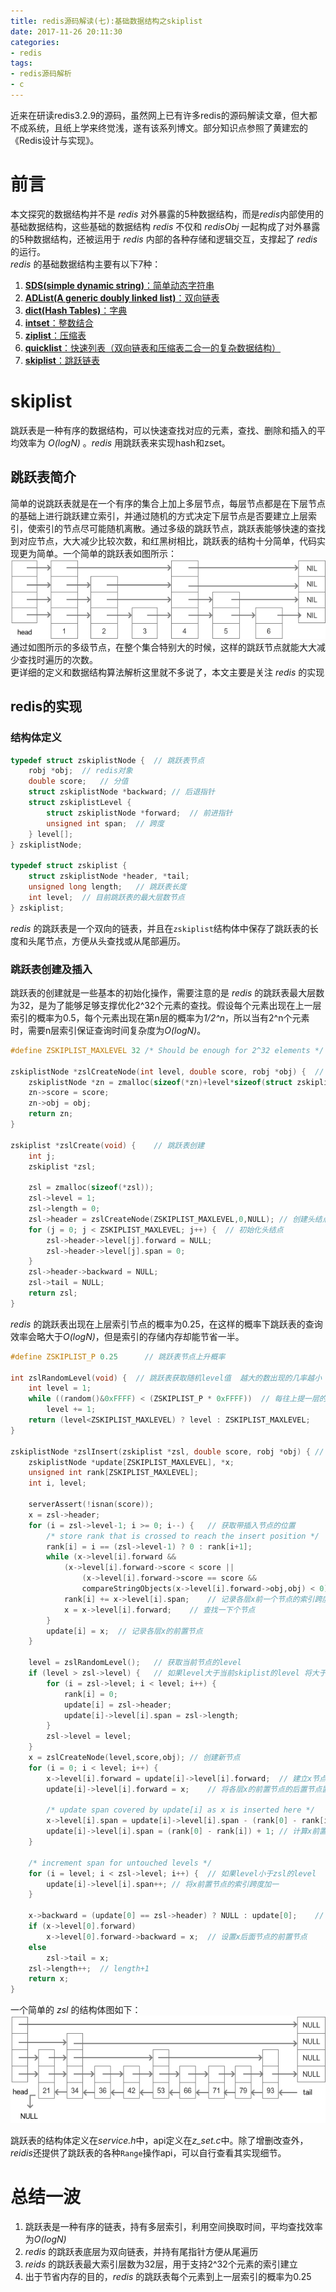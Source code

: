 ```yaml
---
title: redis源码解读(七):基础数据结构之skiplist
date: 2017-11-26 20:11:30
categories: 
- redis
tags: 
- redis源码解析
- c
---
```


近来在研读redis3.2.9的源码，虽然网上已有许多redis的源码解读文章，但大都不成系统，且纸上学来终觉浅，遂有该系列博文。部分知识点参照了黄建宏的《Redis设计与实现》。

# 前言
本文探究的数据结构并不是 *redis* 对外暴露的5种数据结构，而是*redis*内部使用的基础数据结构，这些基础的数据结构 *redis* 不仅和 *redisObj* 一起构成了对外暴露的5种数据结构，还被运用于 *redis* 内部的各种存储和逻辑交互，支撑起了 *redis* 的运行。  
*redis* 的基础数据结构主要有以下7种：  

1. [**SDS(simple dynamic string)**：简单动态字符串](https://czrzchao.github.io/redisSourceSds#sds)
2. [**ADList(A generic doubly linked list)**：双向链表](https://czrzchao.github.io/redisSourceAdlist#adlist)
3. [**dict(Hash Tables)**：字典](https://czrzchao.github.io/redisSourceDict#dict)
4. [**intset**：整数结合](https://czrzchao.github.io/redisSourceIntset#intset)
5. [**ziplist**：压缩表](https://czrzchao.github.io/redisSourceZiplist#ziplist)
6. [**quicklist**：快速列表（双向链表和压缩表二合一的复杂数据结构）](https://czrzchao.github.io/redisSourceQuicklist#quicklist)
7. [**skiplist**：跳跃链表](#skiplist)


# skiplist
跳跃表是一种有序的数据结构，可以快速查找对应的元素，查找、删除和插入的平均效率为 *O(logN)* 。*redis* 用跳跃表来实现hash和zset。

## 跳跃表简介
简单的说跳跃表就是在一个有序的集合上加上多层节点，每层节点都是在下层节点的基础上进行跳跃建立索引，并通过随机的方式决定下层节点是否要建立上层索引，使索引的节点尽可能随机离散。通过多级的跳跃节点，跳跃表能够快速的查找到对应节点，大大减少比较次数，和红黑树相比，跳跃表的结构十分简单，代码实现更为简单。一个简单的跳跃表如图所示：
![skiplist](/images/skiplist.png)
通过如图所示的多级节点，在整个集合特别大的时候，这样的跳跃节点就能大大减少查找时遍历的次数。  
更详细的定义和数据结构算法解析这里就不多说了，本文主要是关注 *redis* 的实现

## redis的实现

### 结构体定义

```c
typedef struct zskiplistNode {  // 跳跃表节点
    robj *obj;  // redis对象
    double score;   // 分值
    struct zskiplistNode *backward; // 后退指针
    struct zskiplistLevel {
        struct zskiplistNode *forward;  // 前进指针
        unsigned int span;  // 跨度
    } level[];
} zskiplistNode;

typedef struct zskiplist {
    struct zskiplistNode *header, *tail;
    unsigned long length;   // 跳跃表长度
    int level;  // 目前跳跃表的最大层数节点
} zskiplist;
```
*redis* 的跳跃表是一个双向的链表，并且在`zskiplist`结构体中保存了跳跃表的长度和头尾节点，方便从头查找或从尾部遍历。

### 跳跃表创建及插入
跳跃表的创建就是一些基本的初始化操作，需要注意的是 *redis* 的跳跃表最大层数为32，是为了能够足够支撑优化2^32个元素的查找。假设每个元素出现在上一层索引的概率为0.5，每个元素出现在第n层的概率为*1/2^n*，所以当有2^n个元素时，需要n层索引保证查询时间复杂度为*O(logN)*。

```c
#define ZSKIPLIST_MAXLEVEL 32 /* Should be enough for 2^32 elements */  // 跳跃表最大层数

zskiplistNode *zslCreateNode(int level, double score, robj *obj) {  // 跳跃表节点创建
    zskiplistNode *zn = zmalloc(sizeof(*zn)+level*sizeof(struct zskiplistLevel));
    zn->score = score;
    zn->obj = obj;
    return zn;
}

zskiplist *zslCreate(void) {    // 跳跃表创建
    int j;
    zskiplist *zsl;

    zsl = zmalloc(sizeof(*zsl));
    zsl->level = 1;
    zsl->length = 0;
    zsl->header = zslCreateNode(ZSKIPLIST_MAXLEVEL,0,NULL); // 创建头结点
    for (j = 0; j < ZSKIPLIST_MAXLEVEL; j++) {  // 初始化头结点
        zsl->header->level[j].forward = NULL;
        zsl->header->level[j].span = 0;
    }
    zsl->header->backward = NULL;
    zsl->tail = NULL;
    return zsl;
}
```  

*redis* 的跳跃表出现在上层索引节点的概率为0.25，在这样的概率下跳跃表的查询效率会略大于*O(logN)*，但是索引的存储内存却能节省一半。

```c
#define ZSKIPLIST_P 0.25      // 跳跃表节点上升概率

int zslRandomLevel(void) {  // 跳跃表获取随机level值  越大的数出现的几率越小
    int level = 1;
    while ((random()&0xFFFF) < (ZSKIPLIST_P * 0xFFFF))  // 每往上提一层的概率为4分之一
        level += 1;
    return (level<ZSKIPLIST_MAXLEVEL) ? level : ZSKIPLIST_MAXLEVEL;
}

zskiplistNode *zslInsert(zskiplist *zsl, double score, robj *obj) { // 跳跃表zset节点插入
    zskiplistNode *update[ZSKIPLIST_MAXLEVEL], *x;
    unsigned int rank[ZSKIPLIST_MAXLEVEL];
    int i, level;

    serverAssert(!isnan(score));
    x = zsl->header;
    for (i = zsl->level-1; i >= 0; i--) {   // 获取带插入节点的位置
        /* store rank that is crossed to reach the insert position */
        rank[i] = i == (zsl->level-1) ? 0 : rank[i+1];
        while (x->level[i].forward &&
            (x->level[i].forward->score < score ||
                (x->level[i].forward->score == score &&
                compareStringObjects(x->level[i].forward->obj,obj) < 0))) { // 如果当前节点分支小于带插入节点
            rank[i] += x->level[i].span;    // 记录各层x前一个节点的索引跨度
            x = x->level[i].forward;    // 查找一下个节点
        }
        update[i] = x;  // 记录各层x的前置节点
    }

    level = zslRandomLevel();   // 获取当前节点的level
    if (level > zsl->level) {   // 如果level大于当前skiplist的level 将大于部分的header初始化
        for (i = zsl->level; i < level; i++) {
            rank[i] = 0;
            update[i] = zsl->header;
            update[i]->level[i].span = zsl->length;
        }
        zsl->level = level;
    }
    x = zslCreateNode(level,score,obj); // 创建新节点
    for (i = 0; i < level; i++) {
        x->level[i].forward = update[i]->level[i].forward;  // 建立x节点索引
        update[i]->level[i].forward = x;    // 将各层x的前置节点的后置节点置为x

        /* update span covered by update[i] as x is inserted here */
        x->level[i].span = update[i]->level[i].span - (rank[0] - rank[i]);  // 计算x节点各层索引跨度
        update[i]->level[i].span = (rank[0] - rank[i]) + 1; // 计算x前置节点的索引跨度
    }

    /* increment span for untouched levels */
    for (i = level; i < zsl->level; i++) {  // 如果level小于zsl的level
        update[i]->level[i].span++; // 将x前置节点的索引跨度加一
    }

    x->backward = (update[0] == zsl->header) ? NULL : update[0];    // 设置x前置节点
    if (x->level[0].forward)
        x->level[0].forward->backward = x;  // 设置x后面节点的前置节点
    else
        zsl->tail = x;
    zsl->length++;  // length+1
    return x;
}
```
一个简单的 *zsl* 的结构体图如下：
![zsl](/images/zsl.png)

跳跃表的结构体定义在*service.h*中，api定义在*z_set.c*中。除了增删改查外，*reidis*还提供了跳跃表的各种`Range`操作api，可以自行查看其实现细节。
# 总结一波
1. 跳跃表是一种有序的链表，持有多层索引，利用空间换取时间，平均查找效率为*O(logN)*
2. *redis* 的跳跃表底层为双向链表，并持有尾指针方便从尾遍历
3. *reids* 的跳跃表最大索引层数为32层，用于支持2^32个元素的索引建立
4. 出于节省内存的目的，*redis* 的跳跃表每个元素到上一层索引的概率为0.25